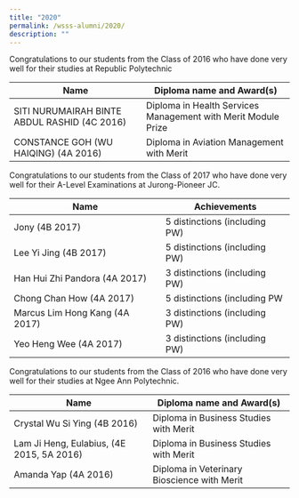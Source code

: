 ```yaml
---
title: "2020"
permalink: /wsss-alumni/2020/
description: ""
---
```

Congratulations to our students from the Class of 2016 who have done very well for their studies at Republic Polytechnic

| Name 	| Diploma name and Award(s) 	|
|---	|---	|
| SITI NURUMAIRAH BINTE ABDUL RASHID  (4C 2016) 	| Diploma in Health Services Management with Merit  Module Prize 	|
| CONSTANCE GOH (WU HAIQING)  (4A 2016) 	| Diploma in Aviation Management with Merit 	|

Congratulations to our students from the Class of 2017 who have done very well for their A-Level Examinations at Jurong-Pioneer JC.

| Name 	| Achievements 	|
|---	|---	|
| Jony (4B 2017) 	| 5 distinctions (including PW) 	|
| Lee Yi Jing (4B 2017) 	| 5 distinctions (including PW) 	|
| Han Hui Zhi Pandora (4A 2017) 	| 3 distinctions (including PW) 	|
| Chong Chan How (4A 2017) 	| 5 distinctions (including PW 	|
| Marcus Lim Hong Kang (4A 2017) 	| 3 distinctions (including PW) 	|
| Yeo Heng Wee (4A 2017) 	| 3 distinctions (including PW) 	|

Congratulations to our students from the Class of 2016 who have done very well for their studies at Ngee Ann Polytechnic.

| Name 	| Diploma name and Award(s) 	|
|---	|---	|
| Crystal Wu Si Ying  (4B 2016) 	| Diploma in Business Studies with Merit 	|
| Lam Ji Heng, Eulabius,  (4E 2015, 5A 2016) 	| Diploma in Business Studies with Merit 	|
| Amanda Yap  (4A 2016) 	| Diploma in Veterinary Bioscience with Merit 	|